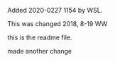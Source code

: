 

Added 2020-0227 1154 by WSL.

This was changed 2018, 8-19 WW

this is the readme file.

made another change


